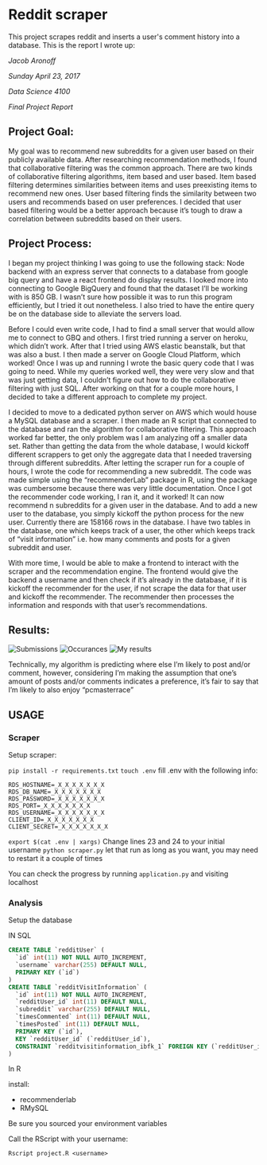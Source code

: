 # Reddit scraper

This project scrapes reddit and inserts a user's comment history into a database. This is the report I wrote up:


*Jacob Aronoff*

*Sunday April 23, 2017*

*Data Science 4100*

*Final Project Report*


## Project Goal:

My goal was to recommend new subreddits for a given user based on their publicly available data. After researching recommendation methods, I found that collaborative filtering was the common approach. There are two kinds of collaborative filtering algorithms, item based and user based. Item based filtering determines similarities between items and uses preexisting items to recommend new ones. User based filtering finds the similarity between two users and recommends based on user preferences. I decided that user based filtering would be a better approach because it’s tough to draw a correlation between subreddits based on their users. 

## Project Process:

I began my project thinking I was going to use the following stack: Node backend with an express server that connects to a database from google big query and have a react frontend do display results. I looked more into connecting to Google BigQuery and found that the dataset I’ll be working with is 850 GB. I wasn’t sure how possible it was to run this program efficiently, but I tried it out nonetheless. I also tried to have the entire query be on the database side to alleviate the servers load. 

Before I could even write code, I had to find a small server that would allow me to connect to GBQ and others. I first tried running a server on heroku, which didn’t work. After that I tried using AWS elastic beanstalk, but that was also a bust. I then made a server on Google Cloud Platform, which worked! Once I was up and running I wrote the basic query code that I was going to need. While my queries worked well, they were very slow and that was just getting data, I couldn’t figure out how to do the collaborative filtering with just SQL. After working on that for a couple more hours, I decided to take a different approach to complete my project. 

I decided to move to a dedicated python server on AWS which would house a MySQL database and a scraper. I then made an R script that connected to the database and ran the algorithm for collaborative filtering. This approach worked far better, the only problem was I am analyzing off a smaller data set. Rather than getting the data from the whole database, I would kickoff different scrappers to get only the aggregate data that I needed traversing through different subreddits. After letting the scraper run for a couple of hours, I wrote the code for recommending a new subreddit. The code was made simple using the “recommenderLab” package in R, using the package was cumbersome because there was very little documentation. Once I got the recommender code working, I ran it, and it worked! It can now recommend n subreddits for a given user in the database. And to add a new user to the database, you simply kickoff the python process for the new user. Currently there are 158166 rows in the database. I have two tables in the database, one which keeps track of a user, the other which keeps track of “visit information” i.e. how many comments and posts for a given subreddit and user.

With more time, I would be able to make a frontend to interact with the scraper and the recommendation engine. The frontend would give the backend a username and then check if it’s already in the database, if it is kickoff the recommender for the user, if not scrape the data for that user and kickoff the recommender. The recommender then processes the information and responds with that user’s recommendations. 


## Results:

![Submissions](https://raw.githubusercontent.com/jaronoff97/redditScraper/master/submissions.png)
![Occurances](https://raw.githubusercontent.com/jaronoff97/redditScraper/master/occurances.png)
![My results](https://raw.githubusercontent.com/jaronoff97/redditScraper/master/myresults.png)


Technically, my algorithm is predicting where else I’m likely to post and/or comment, however, considering I’m making the assumption that one’s amount of posts and/or comments indicates a preference, it’s fair to say that I’m likely to also enjoy “pcmasterrace”


## USAGE


### Scraper

Setup scraper:


`pip install -r requirements.txt`
`touch .env`
fill .env with the following info:

```
RDS_HOSTNAME=_X_X_X_X_X_X_X
RDS_DB_NAME=_X_X_X_X_X_X_X
RDS_PASSWORD=_X_X_X_X_X_X_X
RDS_PORT=_X_X_X_X_X_X_X
RDS_USERNAME=_X_X_X_X_X_X_X
CLIENT_ID=_X_X_X_X_X_X_X
CLIENT_SECRET=_X_X_X_X_X_X_X
```
`export $(cat .env | xargs)`
Change lines 23 and 24 to your initial username
`python scraper.py`
let that run as long as you want, you may need to restart it a couple of times

You can check the progress by running `application.py` and visiting localhost

### Analysis

Setup the database

IN SQL
~~~ SQL
CREATE TABLE `redditUser` (
  `id` int(11) NOT NULL AUTO_INCREMENT,
  `username` varchar(255) DEFAULT NULL,
  PRIMARY KEY (`id`)
)
CREATE TABLE `redditVisitInformation` (
  `id` int(11) NOT NULL AUTO_INCREMENT,
  `redditUser_id` int(11) DEFAULT NULL,
  `subreddit` varchar(255) DEFAULT NULL,
  `timesCommented` int(11) DEFAULT NULL,
  `timesPosted` int(11) DEFAULT NULL,
  PRIMARY KEY (`id`),
  KEY `redditUser_id` (`redditUser_id`),
  CONSTRAINT `redditvisitinformation_ibfk_1` FOREIGN KEY (`redditUser_id`) REFERENCES `redditUser` (`id`)
)
~~~

In R

install:

* recommenderlab
* RMySQL

Be sure you sourced your environment variables

Call the RScript with your username:

`Rscript project.R <username>`



